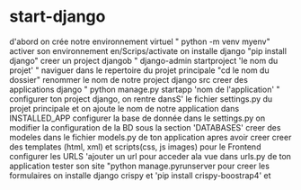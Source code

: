 # start-django
d'abord on crée notre environnement virtuel " python -m venv myenv" 
activer son environnement en/Scrips/activate
on installe django "pip install django"
creer un project djangob " django-admin startproject 'le nom du projet' "
naviguer dans le repertoire du projet principale "cd le nom du dossier"
renommer le nom de notre project django src
creer des applications  django " python manage.py startapp 'nom de l'application' "
configurer ton project django, on rentre dansS' le fichier settings.py du projet principale et on ajoute le nom de notre application dans INSTALLED_APP
 configurer la base de donnée dans le settings.py on modifier la configuration de la BD sous la section 'DATABASES'
 creer des modeles  dans le fichier models.py de ton application apres avoir creer
 creer des templates (html,  xml) et scripts(css, js images) pour le Frontend 
 configurer les URLS 'ajouter un url pour acceder ala vue dans urls.py de ton application
 tester son site "python manage.pyrunserver
 pour creer les formulaires on installe django crispy et  'pip install crispy-boostrap4' et    

